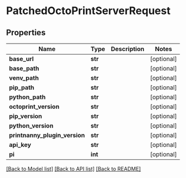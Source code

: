 # PatchedOctoPrintServerRequest


## Properties
Name | Type | Description | Notes
------------ | ------------- | ------------- | -------------
**base_url** | **str** |  | [optional] 
**base_path** | **str** |  | [optional] 
**venv_path** | **str** |  | [optional] 
**pip_path** | **str** |  | [optional] 
**python_path** | **str** |  | [optional] 
**octoprint_version** | **str** |  | [optional] 
**pip_version** | **str** |  | [optional] 
**python_version** | **str** |  | [optional] 
**printnanny_plugin_version** | **str** |  | [optional] 
**api_key** | **str** |  | [optional] 
**pi** | **int** |  | [optional] 

[[Back to Model list]](../README.md#documentation-for-models) [[Back to API list]](../README.md#documentation-for-api-endpoints) [[Back to README]](../README.md)


